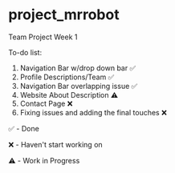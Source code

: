 # project_mrrobot

Team Project Week 1

To-do list:

1) Navigation Bar w/drop down bar ✅
2) Profile Descriptions/Team ✅
3) Navigation Bar overlapping issue ✅
4) Website About Description ⚠️
5) Contact Page ❌
6) Fixing issues and adding the final touches ❌


✅ - Done

❌ - Haven't start working on

⚠️ - Work in Progress
